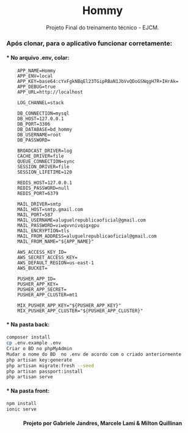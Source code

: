 <h1 align="center"> Hommy </h1>

<p align="center"> Projeto Final do treinamento técnico - EJCM. </p>

<h3> Após clonar, para o aplicativo funcionar corretamente: </h3>

<h4> * No arquivo .env, colar: </h4>

        APP_NAME=Hommy
        APP_ENV=local
        APP_KEY=base64:cYxFgkNBqEl23TGipRBaN1JbVvQDoGSNqgH7R+IHrAk=
        APP_DEBUG=true
        APP_URL=http://localhost
        
        LOG_CHANNEL=stack

        DB_CONNECTION=mysql
        DB_HOST=127.0.0.1
        DB_PORT=3306
        DB_DATABASE=bd_hommy
        DB_USERNAME=root
        DB_PASSWORD=

        BROADCAST_DRIVER=log
        CACHE_DRIVER=file
        QUEUE_CONNECTION=sync
        SESSION_DRIVER=file
        SESSION_LIFETIME=120

        REDIS_HOST=127.0.0.1
        REDIS_PASSWORD=null
        REDIS_PORT=6379

        MAIL_DRIVER=smtp
        MAIL_HOST=smtp.gmail.com
        MAIL_PORT=587
        MAIL_USERNAME=aluguelrepublicaoficial@gmail.com
        MAIL_PASSWORD=viwqvvnivqigxgpu
        MAIL_ENCRYPTION=tls
        MAIL_FROM_ADDRESS=aluguelrepublicaoficial@gmail.com
        MAIL_FROM_NAME="${APP_NAME}"

        AWS_ACCESS_KEY_ID=
        AWS_SECRET_ACCESS_KEY=
        AWS_DEFAULT_REGION=us-east-1
        AWS_BUCKET=

        PUSHER_APP_ID=
        PUSHER_APP_KEY=
        PUSHER_APP_SECRET=
        PUSHER_APP_CLUSTER=mt1

        MIX_PUSHER_APP_KEY="${PUSHER_APP_KEY}"
        MIX_PUSHER_APP_CLUSTER="${PUSHER_APP_CLUSTER}"

<h4> * Na pasta back: </h4>

```bash
composer install
cp .env.example .env
Criar o BD no phpMyAdmin
Mudar o nome do BD  no .env de acordo com o criado anteriormente
php artisan key:generate
php artisan migrate:fresh --seed
php artisan passport:install
php artisan serve
```

<h4> * Na pasta front: </h4>

```bash
npm install
ionic serve
```
<h4 align="center">
        <p> Projeto por Gabriele Jandres, Marcele Lami & Milton Quillinan </p>
</h4>
